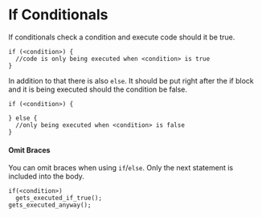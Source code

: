 # If Conditionals
If conditionals check a condition and execute code should it be true.
```
if (<condition>) {
  //code is only being executed when <condition> is true
}
```

In addition to that there is also ``else``. It should be put right after the if block and it is being executed should the condition be false.
```
if (<condition>) {

} else {
  //only being executed when <condition> is false
}
```

#### Omit Braces
You can omit braces when using ``if``/``else``. Only the next statement is included into the body.

```
if(<condition>)
  gets_executed_if_true();
gets_executed_anyway();
```
